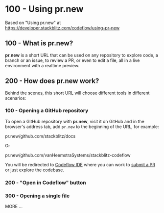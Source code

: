 # 100 - Using pr.new

Based on "Using pr.new" at https://developer.stackblitz.com/codeflow/using-pr-new

## 100 - What is pr.new?
**pr.new** is a short URL that can be used on any repository to explore code, a branch or an issue, to review a PR, or even to edit a file, all in a live environment with a realtime preview.

## 200 - How does pr.new work?
Behind the scenes, this short URL will choose different tools in different scenarios:

### 100 - Opening a GitHub repository

To open a GitHub repository with **pr.new**, visit it on GitHub and in the browser's address tab, add ```pr.new``` to the beginning of the URL, for example:

pr.new/github.com/stackblitz/docs

Or

pr.new/github.com/vanHeemstraSystems/stackblitz-codeflow

You will be redirected to [Codeflow IDE](https://developer.stackblitz.com/codeflow/working-in-codeflow-ide) where you can work to [submit a PR](https://developer.stackblitz.com/codeflow/working-in-codeflow-ide#submitting-a-pr) or just explore the codebase.

### 200 - "Open in Codeflow" button



### 300 - Opening a single file


MORE ...
